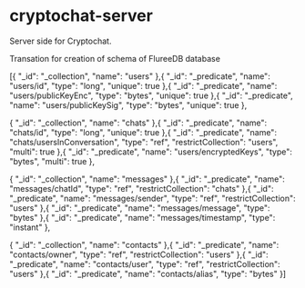 # cryptochat-server

Server side for Cryptochat.

Transation for creation of schema of FlureeDB database

[{
 "_id": "_collection",
 "name": "users"
},{
    "_id": "_predicate",
    "name": "users/id",
    "type": "long",
    "unique": true
},{
    "_id": "_predicate",
    "name": "users/publicKeyEnc",
    "type": "bytes",
    "unique": true
},{
    "_id": "_predicate",
    "name": "users/publicKeySig",
    "type": "bytes",
    "unique": true
},

{
 "_id": "_collection",
 "name": "chats"
},{
    "_id": "_predicate",
    "name": "chats/id",
    "type": "long",
    "unique": true
},{
    "_id": "_predicate",
    "name": "chats/usersInConversation",
    "type": "ref",
    "restrictCollection": "users",
    "multi": true
},{
    "_id": "_predicate",
    "name": "users/encryptedKeys",
    "type": "bytes",
    "multi": true
},

{
 "_id": "_collection",
 "name": "messages"
},{
    "_id": "_predicate",
    "name": "messages/chatId",
    "type": "ref",
    "restrictCollection": "chats"
},{
    "_id": "_predicate",
    "name": "messages/sender",
    "type": "ref",
    "restrictCollection": "users"
},{
    "_id": "_predicate",
    "name": "messages/message",
    "type": "bytes"
},{
    "_id": "_predicate",
    "name": "messages/timestamp",
    "type": "instant"
},

{
 "_id": "_collection",
 "name": "contacts"
},{
    "_id": "_predicate",
    "name": "contacts/owner",
    "type": "ref",
    "restrictCollection": "users"
},{
    "_id": "_predicate",
    "name": "contacts/user",
    "type": "ref",
    "restrictCollection": "users"
},{
    "_id": "_predicate",
    "name": "contacts/alias",
    "type": "bytes"
}]
